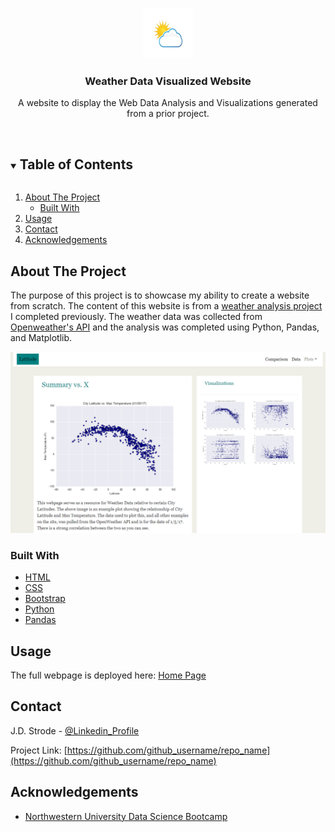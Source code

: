 <!-- PROJECT SHIELDS -->
<!--
*** I'm using markdown "reference style" links for readability.
*** Reference links are enclosed in brackets [ ] instead of parentheses ( ).
*** See the bottom of this document for the declaration of the reference variables
*** for contributors-url, forks-url, etc. This is an optional, concise syntax you may use.
*** https://www.markdownguide.org/basic-syntax/#reference-style-links
-->
<!-- [![Contributors][contributors-shield]][contributors-url]
[![Forks][forks-shield]][forks-url]
[![Stargazers][stars-shield]][stars-url]
[![Issues][issues-shield]][issues-url]
[![MIT License][license-shield]][license-url]
[![LinkedIn][linkedin-shield]][linkedin-url] -->



<!-- PROJECT LOGO -->
<br />
<p align="center">
    <img src="WebVisualizations/Images/weatherlogo.jpg" alt="Logo" width="80" height="80">
  </a>

  <h3 align="center">Weather Data Visualized Website</h3>

  <p align="center">
    A website to display the Web Data Analysis and Visualizations generated from a prior project.
    <br />
    <br />
</p>



<!-- TABLE OF CONTENTS -->
<details open="open">
  <summary><h2 style="display: inline-block">Table of Contents</h2></summary>
  <ol>
    <li>
      <a href="#about-the-project">About The Project</a>
      <ul>
        <li><a href="#built-with">Built With</a></li>
      </ul>
    </li>
    </li>
    <li><a href="#usage">Usage</a></li>
    <!-- <li><a href="#roadmap">Roadmap</a></li> -->
    <!-- <li><a href="#contributing">Contributing</a></li>
    <li><a href="#license">License</a></li> -->
    <li><a href="#contact">Contact</a></li>
    <li><a href="#acknowledgements">Acknowledgements</a></li>
  </ol>
</details>



<!-- ABOUT THE PROJECT -->
## About The Project

The purpose of this project is to showcase my ability to create a website from scratch.  The content of this website is from a [weather analysis project](https://github.com/jdstrode/Visualizing-OpenWeather.com-API-Data) I completed previously.  The weather data was collected from [Openweather's API](https://home.openweathermap.org/users/sign_in) and the analysis was completed using Python, Pandas, and Matplotlib. 

![WebVisualizations/Images/landingResize.png](WebVisualizations/Images/landingpage.png)


### Built With

* [HTML](https://developer.mozilla.org/en-US/docs/Web/HTML)
* [CSS](https://developer.mozilla.org/en-US/docs/Web/CSS)
* [Bootstrap](https://getbootstrap.com/docs/4.1/getting-started/introduction/)
* [Python](https://docs.python.org/3/)
* [Pandas](https://pandas.pydata.org/pandas-docs/stable/index.html)


<!-- USAGE EXAMPLES -->
## Usage

The full webpage is deployed here: [Home Page](https://jdstrode.github.io/Web-Design-Challenge/WebVisualizations/index)


<!-- CONTRIBUTING
## Contributing

Contributions are what make the open source community such an amazing place to learn, inspire, and create. Any contributions you make are **greatly appreciated**.

1. Fork the Project
2. Create your Feature Branch (`git checkout -b feature/AmazingFeature`)
3. Commit your Changes (`git commit -m 'Add some AmazingFeature'`)
4. Push to the Branch (`git push origin feature/AmazingFeature`)
5. Open a Pull Request
 -->


<!-- LICENSE
## License

Distributed under the MIT License. See `LICENSE` for more information. -->



<!-- CONTACT -->
## Contact

J.D. Strode - [@Linkedin_Profile](https://www.linkedin.com/in/j-d-strode-1609867/) 

Project Link: [https://github.com/github_username/repo_name](https://github.com/github_username/repo_name)



<!-- ACKNOWLEDGEMENTS -->
## Acknowledgements

* [Northwestern University Data Science Bootcamp](https://bootcamp.northwestern.edu/data/landing/?s=Google-Brand&msg_cv_scta=4&msg_cv_stbn=1&msg_cv_fcta=1&pkw=northwestern%20data%20science%20bootcamp&pcrid=458379133811&pmt=e&utm_source=google&utm_medium=cpc&utm_campaign=GGL%7CNORTHWESTERN-UNIVERSITY%7CSEM%7CDATA%7C-%7COFL%7CTIER-1%7CALL%7CBRD%7CEXACT%7CCore%7CBootcamp&utm_term=northwestern%20data%20science%20bootcamp&s=google&k=northwestern%20data%20science%20bootcamp&utm_adgroupid=111164391830&utm_locationphysicalms=9021727&utm_matchtype=e&utm_network=g&utm_device=c&utm_content=458379133811&utm_placement=&gclid=CjwKCAjwzOqKBhAWEiwArQGwaPurKoj_Za8qBnj8iMwyUWXmOX6drbxgX_qyvbwhSus9g0WIM4mZbxoCC6AQAvD_BwE&gclsrc=aw.ds)






<!-- MARKDOWN LINKS & IMAGES -->
<!-- https://www.markdownguide.org/basic-syntax/#reference-style-links -->
<!-- [contributors-shield]: https://img.shields.io/github/contributors/github_username/repo.svg?style=for-the-badge
[contributors-url]: https://github.com/github_username/repo_name/graphs/contributors
[forks-shield]: https://img.shields.io/github/forks/github_username/repo.svg?style=for-the-badge
[forks-url]: https://github.com/github_username/repo_name/network/members
[stars-shield]: https://img.shields.io/github/stars/github_username/repo.svg?style=for-the-badge
[stars-url]: https://github.com/github_username/repo_name/stargazers
[issues-shield]: https://img.shields.io/github/issues/github_username/repo.svg?style=for-the-badge
[issues-url]: https://github.com/github_username/repo_name/issues
[license-shield]: https://img.shields.io/github/license/github_username/repo.svg?style=for-the-badge
[license-url]: https://github.com/github_username/repo_name/blob/master/LICENSE.txt
[linkedin-shield]: https://img.shields.io/badge/-LinkedIn-black.svg?style=for-the-badge&logo=linkedin&colorB=555 -->
<!-- [linkedin-url]: https://linkedin.com/in/github_username -->
